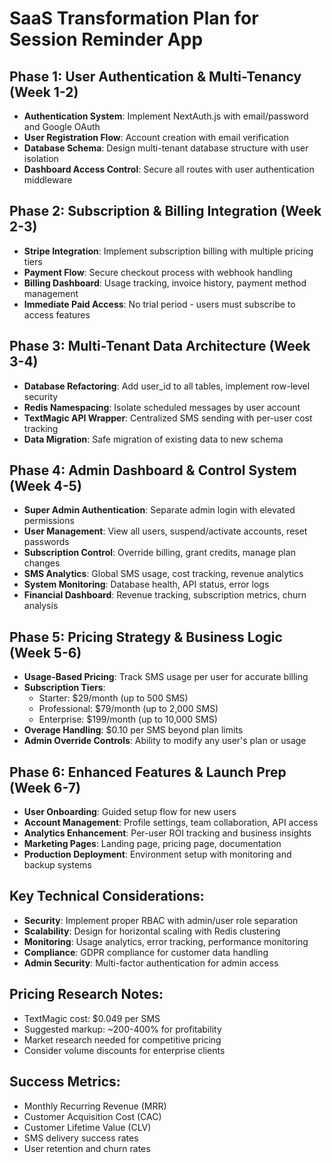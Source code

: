 # SaaS Transformation Plan for Session Reminder App

## Phase 1: User Authentication & Multi-Tenancy (Week 1-2)
- **Authentication System**: Implement NextAuth.js with email/password and Google OAuth
- **User Registration Flow**: Account creation with email verification
- **Database Schema**: Design multi-tenant database structure with user isolation
- **Dashboard Access Control**: Secure all routes with user authentication middleware

## Phase 2: Subscription & Billing Integration (Week 2-3)
- **Stripe Integration**: Implement subscription billing with multiple pricing tiers
- **Payment Flow**: Secure checkout process with webhook handling
- **Billing Dashboard**: Usage tracking, invoice history, payment method management
- **Immediate Paid Access**: No trial period - users must subscribe to access features

## Phase 3: Multi-Tenant Data Architecture (Week 3-4)
- **Database Refactoring**: Add user_id to all tables, implement row-level security
- **Redis Namespacing**: Isolate scheduled messages by user account
- **TextMagic API Wrapper**: Centralized SMS sending with per-user cost tracking
- **Data Migration**: Safe migration of existing data to new schema

## Phase 4: Admin Dashboard & Control System (Week 4-5)
- **Super Admin Authentication**: Separate admin login with elevated permissions
- **User Management**: View all users, suspend/activate accounts, reset passwords
- **Subscription Control**: Override billing, grant credits, manage plan changes
- **SMS Analytics**: Global SMS usage, cost tracking, revenue analytics
- **System Monitoring**: Database health, API status, error logs
- **Financial Dashboard**: Revenue tracking, subscription metrics, churn analysis

## Phase 5: Pricing Strategy & Business Logic (Week 5-6)
- **Usage-Based Pricing**: Track SMS usage per user for accurate billing
- **Subscription Tiers**: 
  - Starter: $29/month (up to 500 SMS)
  - Professional: $79/month (up to 2,000 SMS) 
  - Enterprise: $199/month (up to 10,000 SMS)
- **Overage Handling**: $0.10 per SMS beyond plan limits
- **Admin Override Controls**: Ability to modify any user's plan or usage

## Phase 6: Enhanced Features & Launch Prep (Week 6-7)
- **User Onboarding**: Guided setup flow for new users
- **Account Management**: Profile settings, team collaboration, API access
- **Analytics Enhancement**: Per-user ROI tracking and business insights
- **Marketing Pages**: Landing page, pricing page, documentation
- **Production Deployment**: Environment setup with monitoring and backup systems

## Key Technical Considerations:
- **Security**: Implement proper RBAC with admin/user role separation
- **Scalability**: Design for horizontal scaling with Redis clustering
- **Monitoring**: Usage analytics, error tracking, performance monitoring
- **Compliance**: GDPR compliance for customer data handling
- **Admin Security**: Multi-factor authentication for admin access

## Pricing Research Notes:
- TextMagic cost: $0.049 per SMS
- Suggested markup: ~200-400% for profitability
- Market research needed for competitive pricing
- Consider volume discounts for enterprise clients

## Success Metrics:
- Monthly Recurring Revenue (MRR)
- Customer Acquisition Cost (CAC)
- Customer Lifetime Value (CLV)
- SMS delivery success rates
- User retention and churn rates